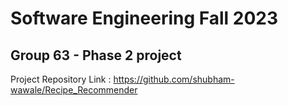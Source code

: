 # Software Engineering Fall 2023

## Group 63 - Phase 2 project

Project Repository Link : https://github.com/shubham-wawale/Recipe_Recommender